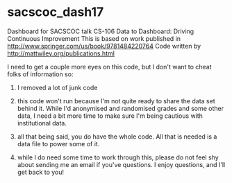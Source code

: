 # sacscoc_dash17
Dashboard for SACSCOC talk CS-106 Data to Dashboard: Driving Continuous Improvement
This is based on work published in http://www.springer.com/us/book/9781484220764 
Code written by http://mattwiley.org/publications.html 


I need to get a couple more eyes on this code, but I don't want to cheat folks of information so:

1) I removed a lot of junk code

2) this code won't run because I'm not quite ready to share the data set behind it. While I'd anonymised and randomised grades and some other data, I need a bit more time to make sure I'm being cautious with institutional data.

3) all that being said, you do have the whole code. All that is needed is a data file to power some of it.

4) while I do need some time to work through this, please do not feel shy about sending me an email if you've questions. I enjoy questions, and I'll get back to you!
